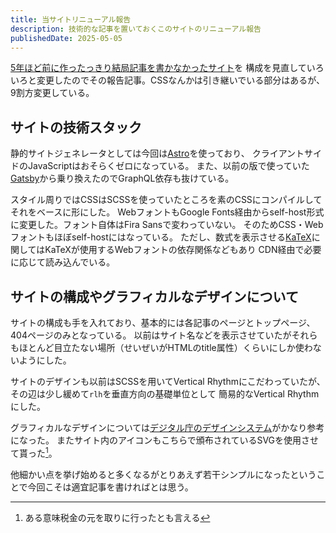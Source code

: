 ```yaml
---
title: 当サイトリニューアル報告
description: 技術的な記事を置いておくこのサイトのリニューアル報告
publishedDate: 2025-05-05
---
```


[5年ほど前に作ったっきり結局記事を書かなかったサイト](https://github.com/tasuten/notes-old)を
構成を見直していろいろと変更したのでその報告記事。CSSなんかは引き継いでいる部分はあるが、9割方変更している。

## サイトの技術スタック
静的サイトジェネレータとしては今回は[Astro](https://astro.build/)を使っており、
クライアントサイドのJavaScriptはおそらくゼロになっている。
また、以前の版で使っていた[Gatsby](https://www.gatsbyjs.com/)から乗り換えたのでGraphQL依存も抜けている。

スタイル周りではCSSはSCSSを使っていたところを素のCSSにコンパイルしてそれをベースに形にした。
WebフォントもGoogle Fonts経由からself-host形式に変更した。フォント自体はFira Sansで変わっていない。
そのためCSS・Webフォントもほぼself-hostにはなっている。
ただし、数式を表示させる[KaTeX](https://katex.org/)に関してはKaTeXが使用するWebフォントの依存関係などもあり
CDN経由で必要に応じて読み込んでいる。

## サイトの構成やグラフィカルなデザインについて
サイトの構成も手を入れており、基本的には各記事のページとトップページ、404ページのみとなっている。
以前はサイト名などを表示させていたがそれらもほとんど目立たない場所（せいぜいがHTMLのtitle属性）くらいにしか使わないようにした。

サイトのデザインも以前はSCSSを用いてVertical Rhythmにこだわっていたが、その辺は少し緩めて`rlh`を垂直方向の基礎単位として
簡易的なVertical Rhythmにした。

グラフィカルなデザインについては[デジタル庁のデザインシステム](https://design.digital.go.jp/)がかなり参考になった。
またサイト内のアイコンもこちらで頒布されているSVGを使用させて貰った[^1]。

[^1]: ある意味税金の元を取りに行ったとも言える


他細かい点を挙げ始めると多くなるがとりあえず若干シンプルになったということで今回こそは適宜記事を書ければとは思う。

